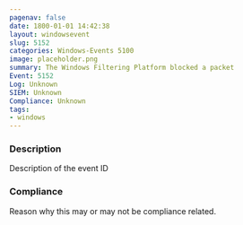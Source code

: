 ```yaml
---
pagenav: false
date: 1800-01-01 14:42:38
layout: windowsevent
slug: 5152
categories: Windows-Events 5100
image: placeholder.png
summary: The Windows Filtering Platform blocked a packet
Event: 5152
Log: Unknown
SIEM: Unknown
Compliance: Unknown
tags:
- windows
---
```


### Description

Description of the event ID

### Compliance

Reason why this may or may not be compliance related.
